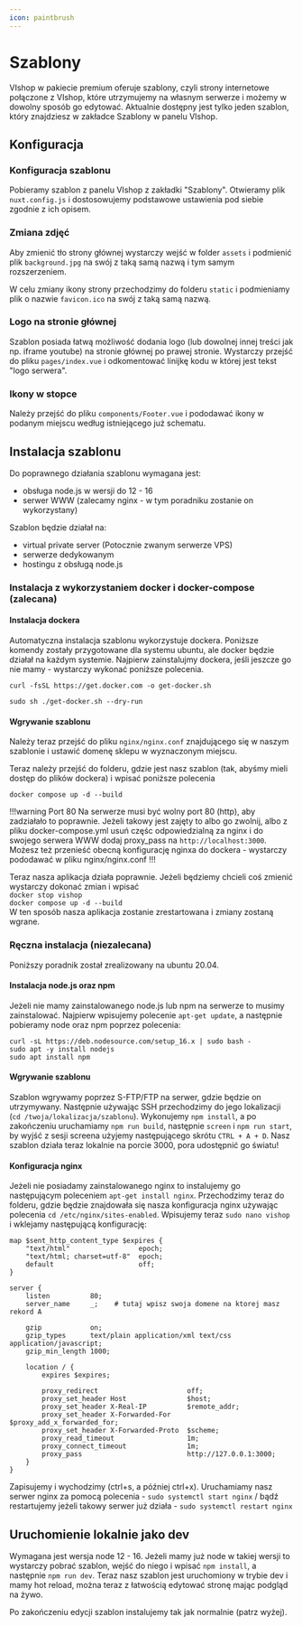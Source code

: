 ```yaml
---
icon: paintbrush
---
```

# Szablony
VIshop w pakiecie premium oferuje szablony, czyli strony internetowe połączone z VIshop, które utrzymujemy na własnym serwerze i możemy
w dowolny sposób go edytować. Aktualnie dostępny jest tylko jeden szablon, który znajdziesz w zakładce Szablony w panelu VIshop.

## Konfiguracja
### Konfiguracja szablonu
Pobieramy szablon z panelu VIshop z zakładki "Szablony". Otwieramy plik `nuxt.config.js` i dostosowujemy podstawowe 
ustawienia pod siebie zgodnie z ich opisem.

### Zmiana zdjęć
Aby zmienić tło strony głównej wystarczy wejść w folder `assets` i podmienić plik `background.jpg` na swój z taką samą
nazwą i tym samym rozszerzeniem.

W celu zmiany ikony strony przechodzimy do folderu `static` i podmieniamy plik o nazwie `favicon.ico` na swój z taką samą
nazwą.

### Logo na stronie głównej
Szablon posiada łatwą możliwość dodania logo (lub dowolnej innej treści jak np. iframe youtube) na stronie głównej po 
prawej stronie. Wystarczy przejść do pliku `pages/index.vue` i odkomentować linijkę kodu w której jest tekst "logo serwera".

### Ikony w stopce
Należy przejść do pliku `components/Footer.vue` i pododawać ikony w podanym miejscu według istniejącego już schematu.

## Instalacja szablonu
Do poprawnego działania szablonu wymagana jest:
- obsługa node.js w wersji do 12 - 16
- serwer WWW (zalecamy nginx - w tym poradniku zostanie on wykorzystany)

Szablon będzie działał na:
- virtual private server (Potocznie zwanym serwerze VPS)
- serwerze dedykowanym
- hostingu z obsługą node.js

### Instalacja z wykorzystaniem docker i docker-compose (zalecana)
#### Instalacja dockera
Automatyczna instalacja szablonu wykorzystuje dockera. Poniższe komendy zostały przygotowane dla systemu ubuntu, ale
docker będzie działał na każdym systemie. Najpierw zainstalujmy dockera, jeśli jeszcze go nie mamy - wystarczy wykonać poniższe polecenia.  

`curl -fsSL https://get.docker.com -o get-docker.sh`

`sudo sh ./get-docker.sh --dry-run`

#### Wgrywanie szablonu

Należy teraz przejść do pliku `nginx/nginx.conf` znajdującego się w naszym szablonie i ustawić domenę sklepu w
wyznaczonym miejscu.

Teraz należy przejść do folderu, gdzie jest nasz szablon (tak, abyśmy mieli dostęp do plików dockera) i wpisać poniższe
polecenia

`docker compose up -d --build `

!!!warning Port 80
Na serwerze musi być wolny port 80 (http), aby zadziałało to poprawnie. Jeżeli takowy jest zajęty to albo go zwolnij, albo
z pliku docker-compose.yml usuń częśc odpowiedzialną za nginx i do swojego serwera WWW dodaj proxy_pass na `http://localhost:3000`.
Możesz też przenieść obecną konfigurację nginxa do dockera - wystarczy pododawać w pliku nginx/nginx.conf
!!!

Teraz nasza aplikacja działa poprawnie. Jeżeli będziemy chcieli coś zmienić wystarczy dokonać zmian i wpisać  
`docker stop vishop`  
`docker compose up -d --build`  
W ten sposób nasza aplikacja zostanie zrestartowana i zmiany zostaną wgrane.

### Ręczna instalacja (niezalecana)
Poniższy poradnik został zrealizowany na ubuntu 20.04.
#### Instalacja node.js oraz npm
Jeżeli nie mamy zainstalowanego node.js lub npm na serwerze to musimy zainstalować. Najpierw wpisujemy polecenie
`apt-get update`, a następnie pobieramy node oraz npm poprzez polecenia:

`curl -sL https://deb.nodesource.com/setup_16.x | sudo bash -`  
`sudo apt -y install nodejs`  
`sudo apt install npm`

#### Wgrywanie szablonu
Szablon wgrywamy poprzez S-FTP/FTP na serwer, gdzie będzie on utrzymywany. Następnie używając SSH przechodzimy do 
jego lokalizacji (`cd /twoja/lokalizacja/szablonu`). Wykonujemy `npm install`, a po zakończeniu uruchamiamy `npm run build`, następnie `screen` i `npm run start`, by wyjść z sesji screena użyjemy następującego skrótu `CTRL + A + D`.
Nasz szablon działa teraz lokalnie na porcie 3000, pora udostępnić go światu!

#### Konfiguracja nginx
Jeżeli nie posiadamy zainstalowanego nginx to instalujemy go następującym poleceniem `apt-get install nginx`. Przechodzimy teraz do folderu, gdzie
będzie znajdowała się nasza konfiguracja nginx używając polecenia `cd /etc/nginx/sites-enabled`. Wpisujemy teraz `sudo nano vishop`
i wklejamy następującą konfigurację:
```
map $sent_http_content_type $expires {
    "text/html"                 epoch;
    "text/html; charset=utf-8"  epoch;
    default                     off;
}

server {
    listen          80;
    server_name     _;    # tutaj wpisz swoja domene na ktorej masz rekord A

    gzip            on;
    gzip_types      text/plain application/xml text/css application/javascript;
    gzip_min_length 1000;

    location / {
        expires $expires;

        proxy_redirect                      off;
        proxy_set_header Host               $host;
        proxy_set_header X-Real-IP          $remote_addr;
        proxy_set_header X-Forwarded-For    $proxy_add_x_forwarded_for;
        proxy_set_header X-Forwarded-Proto  $scheme;
        proxy_read_timeout                  1m;
        proxy_connect_timeout               1m;
        proxy_pass                          http://127.0.0.1:3000;
    }
}
```
Zapisujemy i wychodzimy (ctrl+s, a później ctrl+x). 
Uruchamiamy nasz serwer nginx za pomocą polecenia - `sudo systemctl start nginx` / bądź restartujemy jeżeli takowy serwer już działa - `sudo systemctl restart nginx`

## Uruchomienie lokalnie jako dev
Wymagana jest wersja node 12 - 16. Jeżeli mamy już node w takiej wersji to wystarczy pobrać szablon, wejść do niego
i wpisać `npm install`, a następnie `npm run dev`. Teraz nasz szablon jest uruchomiony w trybie dev i mamy hot reload, można
teraz z łatwością edytować stronę mając podgląd na żywo.

Po zakończeniu edycji szablon instalujemy tak jak normalnie (patrz wyżej).
